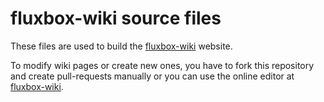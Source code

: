 # fluxbox-wiki source files

These files are used to build the [fluxbox-wiki] website.

To modify wiki pages or create new ones, you have to fork this repository and create pull-requests manually or you can use the online editor at [fluxbox-wiki].

[fluxbox-wiki]: http://fluxbox-wiki.org/

